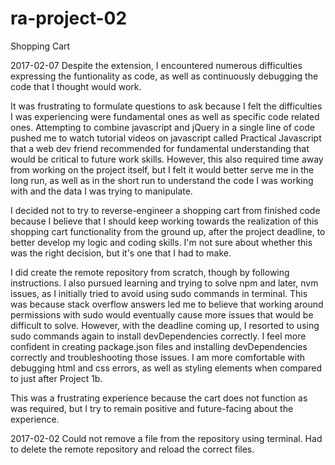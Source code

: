 # ra-project-02
Shopping Cart

2017-02-07
Despite the extension, I encountered numerous difficulties expressing the funtionality as code, as well as continuously debugging the code that I thought would work. 

It was frustrating to formulate questions to ask because I felt the difficulties I was experiencing were fundamental ones as well as specific code related ones. Attempting to combine javascript and jQuery in a single line of code pushed me to watch tutorial videos on javascript called Practical Javascript that a web dev friend recommended for fundamental understanding that would be critical to future work skills. However, this also required time away from working on the project itself, but I felt it would better serve me in the long run, as well as in the short run to understand the code I was working with and the data I was trying to manipulate.

I decided not to try to reverse-engineer a shopping cart from finished code because I believe that I should keep working towards the realization of this shopping cart functionality from the ground up, after the project deadline, to better develop my logic and coding skills. I'm not sure about whether this was the right decision, but it's one that I had to make.

I did create the remote repository from scratch, though by following instructions. I also pursued learning and trying to solve npm and later, nvm issues, as I initially tried to avoid using sudo commands in terminal. This was because stack overflow answers led me to believe that working around permissions with sudo would eventually cause more issues that would be difficult to solve. However, with the deadline coming up, I resorted to using sudo commands again to install devDependencies correctly. I feel more confident in creating package.json files and installing devDependencies correctly and troubleshooting those issues. I am more comfortable with debugging html and css errors, as well as styling elements when compared to just after Project 1b. 

This was a frustrating experience because the cart does not function as was required, but I try to remain positive and future-facing about the experience.


2017-02-02
Could not remove a file from the repository using terminal. Had to delete the remote repository and reload the correct files.
